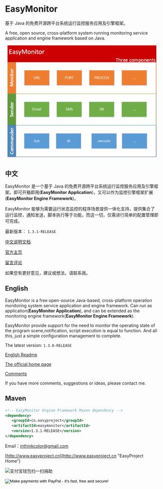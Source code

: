 # EasyMonitor


基于 Java 的免费开源跨平台系统运行监控服务应用及引擎框架。

A free, open source, cross-platform system running monitoring service application and engine framework based on Java.


![EasyMonitor](doc/images/EasyMonitor.png)


## 中文

EasyMonitor 是一个基于 Java 的免费开源跨平台系统运行监控服务应用及引擎框架。即可开箱即用(**EasyMonitor Application**)，又可以作为监控引擎框架扩展(**EasyMonitor Engine Framework**)。

EasyMonitor 能够为需要运行状态监控的程序场景提供一体化支持，提供集合了运行监控，通知发送，脚本执行等于功能。而这一切，仅需进行简单的配置管理即可完成。

最新版本： `1.3.1-RELEASE`


[中文说明文档](doc/readme_zh_CN.md)

[官方主页](http://www.easyproject.cn/easymonitor/zh-cn/index.jsp '官方主页')

[留言评论](http://www.easyproject.cn/easymonitor/zh-cn/index.jsp#donation '留言评论')

如果您有更好意见，建议或想法，请联系我。


## English

EasyMonitor is a free open-source Java-based, cross-platform operation monitoring system service application and engine framework. Can run as application(**EasyMonitor Application**), and can be extended as the monitoring engine framework(**EasyMonitor Engine Framework**).

EasyMonitor provide support for the need to monitor the operating state of the program scene,notification, script execution is equal to function. And all this, just a simple configuration management to complete.

The latest version: `1.3.0-RELEASE`

[English Readme](doc/readme_en.md)

[The official home page](http://www.easyproject.cn/easymonitor/en/index.jsp 'The official home page')

[Comments](http://www.easyproject.cn/easymonitor/en/index.jsp#donation 'Comments')

If you have more comments, suggestions or ideas, please contact me.



## Maven

```XML
<!-- EasyMonitor Engine Framework Maven dependency -->
<dependency>
   <groupId>cn.easyproject</groupId>
   <artifactId>easymonitor</artifactId>
   <version>1.3.1-RELEASE</version>
</dependency>
```

Email：<inthinkcolor@gmail.com>

[http://www.easyproject.cn](http://www.easyproject.cn "EasyProject Home")






<img alt="支付宝钱包扫一扫捐助" src="http://www.easyproject.cn/images/s.png"  title="支付宝钱包扫一扫捐助"  height="256" width="256"></img>

<p>
<form action="https://www.paypal.com/cgi-bin/webscr" method="post" target="_blank">
<input type="hidden" name="cmd" value="_xclick">
<input type="hidden" name="business" value="inthinkcolor@gmail.com">
<input type="hidden" name="item_name" value="EasyProject development Donation">
<input type="hidden" name="no_note" value="1">
<input type="hidden" name="tax" value="0">
<input type="image" src="http://www.easyproject.cn/images/paypaldonation5.jpg"  title="PayPal donation"  border="0" name="submit" alt="Make payments with PayPal - it's fast, free and secure!">
</form>
</P>

